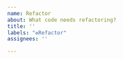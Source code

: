 ```yaml
---
name: Refactor
about: What code needs refactoring?
title: ''
labels: "♻️Refactor"
assignees: ''

---
```



